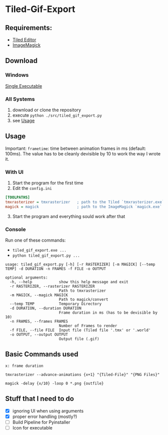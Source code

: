 # Tiled-Gif-Export

## Requirements:
- [Tiled Editor](https://www.mapeditor.org/)
- [ImageMagick](https://imagemagick.org/index.php)

## Download

### Windows

[Single Executable](https://github.com/lightlike/Tiled-Gif-Export/releases/latest/download/tiled_gif_export.exe)

### All Systems

1. download or clone the repository
2. execute `python ./src/tiled_gif_export.py`
3. see [Usage](#Usage)

## Usage

Important: `frametime`: time between animation frames in ms (default: 100ms). The value has to be cleanly devisible by 10 to work the way I wrote it.

### With UI

1. Start the program for the first time
2. Edit the `config.ini`
```ini
[TOOLPATHS]
tmxrasterizer = tmxrasterizer   ; path to the Tiled `tmxrasterizer.exe` (you will probably need to edit the right side)
magick = magick                 ; path to the ImageMagick `magick.exe` or `convert.exe` (should be in PATH if selected during install)
```
3. Start the program and everything sould work after that

### Console

Run one of these commands:
- `tiled_gif_export.exe ...`
- `python tiled_gif_export.py ...`

```
usage: tiled_gif_export.py [-h] [-r RASTERIZER] [-m MAGICK] [--temp TEMP] -d DURATION -n FRAMES -f FILE -o OUTPUT

optional arguments:
  -h, --help            show this help message and exit
  -r RASTERIZER, --rasterizer RASTERIZER
                        Path to tmxrasterizer
  -m MAGICK, --magick MAGICK
                        Path to magick/convert
  --temp TEMP           Temporary Directory
  -d DURATION, --duration DURATION
                        Frame duration in ms (has to be devisible by 10)
  -n FRAMES, --frames FRAMES
                        Number of Frames to render
  -f FILE, --file FILE  Input file (Tiled file '.tmx' or '.world'
  -o OUTPUT, --output OUTPUT
                        Output file (.gif)
```

## Basic Commands used

`x: frame duration`

`tmxrasterizer --advance-animations {x+1} "{Tiled-File}" "{PNG Files}"`

`magick -delay {x/10} -loop 0 *.png {outfile}`

## Stuff that I need to do

- [x] ignoring UI when using arguments
- [x] proper error handling (mostly?)
- [ ] Build Pipeline for Pyinstaller
- [ ] Icon for executable
